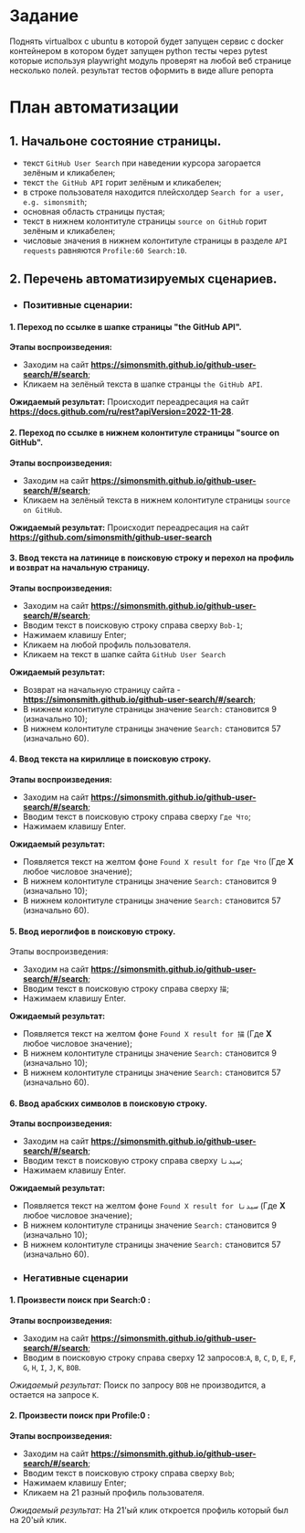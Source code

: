 # Задание

Поднять virtualbox с ubuntu в которой будет запущен сервис с docker контейнером в котором будет запущен python тесты через pytest которые используя playwright модуль проверят на любой веб странице несколько полей.
результат тестов оформить в виде allure репорта

# План автоматизации

## 1.	Начальоне состояние страницы.

* текст `GitHub User Search` при наведении курсора загорается зелёным и кликабелен;
* текст `the GitHub API` горит зелёным и кликабелен;
* в строке пользователя находится плейсхолдер `Search for a user, e.g. simonsmith`;
* основная область страницы пустая;
* текст в нижнем колонтитуле страницы `source on GitHub` горит зелёным и кликабелен;
* числовые значения в нижнем колонтитуле страницы в разделе `API requests` равняются `Profile:60 Search:10`.

## 2.	Перечень автоматизируемых сценариев.
- ### Позитивные сценарии:

#### 1.	Переход по ссылке в шапке страницы "the GitHub API".
**Этапы воспроизведения:**
* Заходим на сайт **https://simonsmith.github.io/github-user-search/#/search**;
* Кликаем на зелёный текста в шапке странцы `the GitHub API`.

**Ожидаемый результат:** Происходит переадресация на сайт **https://docs.github.com/ru/rest?apiVersion=2022-11-28**.

#### 2.	Переход по ссылке в нижнем колонтитуле страницы "source on GitHub".
**Этапы воспроизведения:**
* Заходим на сайт **https://simonsmith.github.io/github-user-search/#/search**;
* Кликаем на зелёный текста в нижнем колонтитуле страницы `source on GitHub`.

**Ожидаемый результат:** Происходит переадресация на сайт **https://github.com/simonsmith/github-user-search**      

#### 3.	Ввод текста на латинице в поисковую строку и перехол на профиль и возврат на начальную страницу.
**Этапы воспроизведения:**
* Заходим на сайт **https://simonsmith.github.io/github-user-search/#/search**;
* Вводим текст в поисковую строку справа сверху `Bob-1`;
* Нажимаем клавишу Enter;
* Кликаем на любой профиль пользователя.
* Кликаем на текст в шапке сайта `GitHub User Search`

**Ожидаемый результат:**
* Возврат на начальную страницу сайта - **https://simonsmith.github.io/github-user-search/#/search**;
* В нижнем колонтитуле страницы значение `Search:` становится 9 (изначально 10);
* В нижнем колонтитуле страницы значение `Search:` становится 57 (изначально 60).


#### 4.	Ввод текста на кириллице в поисковую строку.
**Этапы воспроизведения:**
* Заходим на сайт **https://simonsmith.github.io/github-user-search/#/search**;
* Вводим текст в поисковую строку справа сверху `Где Что`;
* Нажимаем клавишу Enter.

**Ожидаемый результат:**
* Появляется текст на желтом фоне `Found X result for Где Что` (Где **X** любое числовое значение);
* В нижнем колонтитуле страницы значение `Search:` становится 9 (изначально 10);
* В нижнем колонтитуле страницы значение `Search:` становится 57 (изначально 60).


#### 5.	Ввод иероглифов в поисковую строку. 
Этапы воспроизведения:
* Заходим на сайт **https://simonsmith.github.io/github-user-search/#/search**;
* Вводим текст в поисковую строку справа сверху `描`;
* Нажимаем клавишу Enter.

**Ожидаемый результат:**
* Появляется текст на желтом фоне `Found X result for 描` (Где **X** любое числовое значение);
* В нижнем колонтитуле страницы значение `Search:` становится 9 (изначально 10);
* В нижнем колонтитуле страницы значение `Search:` становится 57 (изначально 60).
  
#### 6.	Ввод арабских символов в поисковую строку. 
**Этапы воспроизведения:**
* Заходим на сайт **https://simonsmith.github.io/github-user-search/#/search**;
* Вводим текст в поисковую строку справа сверху `سيدنا`;
* Нажимаем клавишу Enter.

**Ожидаемый результат:**
* Появляется текст на желтом фоне `Found X result for سيدنا` (Где **X** любое числовое значение);
* В нижнем колонтитуле страницы значение `Search:` становится 9 (изначально 10);
* В нижнем колонтитуле страницы значение `Search:` становится 57 (изначально 60).
  

- ### Негативные сценарии 
 #### 1. Произвести поиск при Search:0 :
**Этапы воспроизведения:**
* Заходим на сайт **https://simonsmith.github.io/github-user-search/#/search**;
* Вводим в поисковую строку справа сверху 12 запросов:`A`, `B`, `C`, `D`, `E`, `F`, `G`, `H`, `I`, `J`, `K`, `BOB`.

*Ожидаемый результат:* Поиск по запросу `BOB` не производится, а остается на запросе `K`.

 #### 2. Произвести поиск при Profile:0 :
**Этапы воспроизведения:**
* Заходим на сайт **https://simonsmith.github.io/github-user-search/#/search**;
* Вводим текст в поисковую строку справа сверху `Bob`;
* Нажимаем клавишу Enter;
* Кликаем на 21 разный профиль пользователя.

*Ожидаемый результат:* На 21'ый клик откроется профиль который был на 20'ый клик.